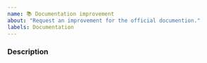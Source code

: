 ```yaml
---
name: 📚 Documentation improvement
about: "Request an improvement for the official documention."
labels: Documentation
---
```

<!--

⚠️ READ BELOW BEFOR SUBMITTING ⚠️

You MUST fill out the template below, without modifying or deleting the existing text, otherwise the issue will be automatically closed.

-->

### Description
<!-- Describe what should be improved (and if possible, how) -->
